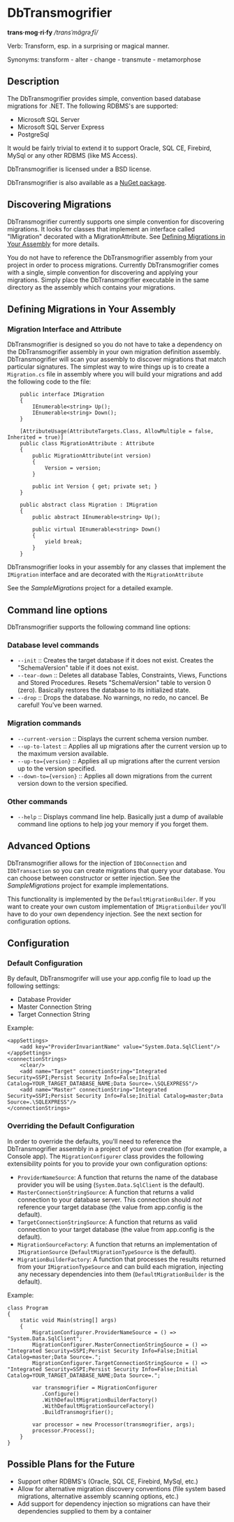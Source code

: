 ﻿DbTransmogrifier
================

**trans·mog·ri·fy** */transˈmägrəˌfī/*

Verb: Transform, esp. in a surprising or magical manner.

Synonyms: transform - alter - change - transmute - metamorphose

Description
-----------

The DbTransmogrifier provides simple, convention based database migrations for .NET.  The following RDBMS's are supported:

* Microsoft SQL Server
* Microsoft SQL Server Express
* PostgreSql

It would be fairly trivial to extend it to support Oracle, SQL CE, Firebird, MySql or any other RDBMS (like MS Access).

DbTransmogrifier is licensed under a BSD license.

DbTransmogrifier is also available as a [NuGet package](http://nuget.org/packages/DbTransmogrifier/).

Discovering Migrations
----------------------

DbTransmogrifier currently supports one simple convention for discovering migrations.  It looks for classes that implement an interface called "IMigration" decorated with a MigrationAttribute.  See [Defining Migrations in Your Assembly](#defining-migrations-in-your-assembly) for more details.

You do not have to reference the DbTransmogrifier assembly from your project in order to process migrations.  Currently DbTransmogrifier comes with a single, simple convention for discovering and applying your migrations.  Simply place the DbTransmogrifier executable in the same directory as the assembly which contains your migrations.


Defining Migrations in Your Assembly
------------------------------------

### Migration Interface and Attribute

DbTransmogrifier is designed so you do not have to take a dependency on the DbTransmogrifier assembly in your own migration definition assembly. DbTransmogrifier will scan your assembly to discover migrations that match particular signatures. The simplest way to wire things up is to create a `Migration.cs` file in assembly where you will build your migrations and add the following code to the file:

```
    public interface IMigration
    {
        IEnumerable<string> Up();
        IEnumerable<string> Down();
    }

    [AttributeUsage(AttributeTargets.Class, AllowMultiple = false, Inherited = true)]
    public class MigrationAttribute : Attribute
    {
        public MigrationAttribute(int version)
        {
            Version = version;
        }

        public int Version { get; private set; }
    }

    public abstract class Migration : IMigration
    {
        public abstract IEnumerable<string> Up();

        public virtual IEnumerable<string> Down()
        {
            yield break;
        }
    }
```

DbTransmogrifier looks in your assembly for any classes that implement the `IMigration` interface and are decorated with the `MigrationAttribute`

See the *SampleMigrations* project for a detailed example.

Command line options
------------------------------------

DbTransmogrifier supports the following command line options:

### Database level commands

* ```--init``` :: Creates the target database if it does not exist. Creates the "SchemaVersion" table if it does not exist.
* ```--tear-down``` :: Deletes all database Tables, Constraints, Views, Functions and Stored Procedures. Resets "SchemaVersion" table to version 0 (zero).  Basically restores the database to its initialized state.
* ```--drop``` :: Drops the database. No warnings, no redo, no cancel.  Be careful! You've been warned.

### Migration commands

* ```--current-version``` :: Displays the current schema version number.
* ```--up-to-latest``` :: Applies all up migrations after the current version up to the maximum version available.
* ```--up-to={version}``` :: Applies all up migrations after the current version up to the version specified.
* ```--down-to={version}``` :: Applies all down migrations from the current version down to the version specified.

### Other commands

* ```--help``` :: Displays command line help. Basically just a dump of available command line options to help jog your memory if you forget them.

Advanced Options
----------------

DbTransmogrifier allows for the injection of ```IDbConnection``` and ```IDbTransaction``` so you can create migrations that query your database. You can choose between constructor or setter injection.  See the *SampleMigrations* project for example implementations.

This functionality is implemented by the ```DefaultMigrationBuilder```. If you want to create your own custom implementation of ```IMigrationBuilder``` you'll have to do your own dependency injection.  See the next section for configuration options.

Configuration
-------------

### Default Configuration

By default, DbTransmogrifer will use your app.config file to load up the following settings:

* Database Provider
* Master Connection String
* Target Connection String

Example:

	<appSettings>
		<add key="ProviderInvariantName" value="System.Data.SqlClient"/>
	</appSettings>
	<connectionStrings>
		<clear/>
		<add name="Target" connectionString="Integrated Security=SSPI;Persist Security Info=False;Initial Catalog=YOUR_TARGET_DATABASE_NAME;Data Source=.\SQLEXPRESS"/>
		<add name="Master" connectionString="Integrated Security=SSPI;Persist Security Info=False;Initial Catalog=master;Data Source=.\SQLEXPRESS"/>
	</connectionStrings>

### Overriding the Default Configuration

In order to override the defaults, you'll need to reference the DbTransmogrifier assembly in a project of your own creation (for example, a Console app).  The ```MigrationConfigurer``` class provides the following extensibility points for you to provide your own configuration options:

* ```ProviderNameSource```: A function that returns the name of the database provider you will be using (```System.Data.SqlClient``` is the default).
* ```MasterConnectionStringSource```: A function that returns a valid connection to your database server. This connection should *not* reference your target database (the value from app.config is the default).
* ```TargetConnectionStringSource```: A function that returns as valid connection to your target database (the value from app.config is the default).
* ```MigrationSourceFactory```: A function that returns an implementation of ```IMigrationSource``` (```DefaultMigrationTypeSource``` is the default).
* ```MigrationBuilderFactory```: A function that processes the results returned from your ```IMigrationTypeSource``` and can build each migration, injecting any necessary dependencies into them (```DefaultMigrationBuilder``` is the default).

Example:

    class Program
    {
        static void Main(string[] args)
        {
            MigrationConfigurer.ProviderNameSource = () => "System.Data.SqlClient";
            MigrationConfigurer.MasterConnectionStringSource = () => "Integrated Security=SSPI;Persist Security Info=False;Initial Catalog=master;Data Source=.";
            MigrationConfigurer.TargetConnectionStringSource = () => "Integrated Security=SSPI;Persist Security Info=False;Initial Catalog=YOUR_TARGET_DATABASE_NAME;Data Source=.";

            var transmogrifier = MigrationConfigurer
               .Configure()
               .WithDefaultMigrationBuilderFactory()
               .WithDefaultMigrationSourceFactory()
               .BuildTransmogrifier();

            var processor = new Processor(transmogrifier, args);
            processor.Process();
        }
    }

Possible Plans for the Future
-----------------------------

* Support other RDBMS's (Oracle, SQL CE, Firebird, MySql, etc.)
* Allow for alternative migration discovery conventions (file system based migrations, alternative assembly scanning options, etc.)
* Add support for dependency injection so migrations can have their dependencies supplied to them by a container